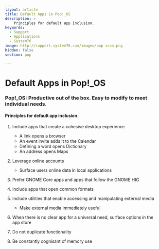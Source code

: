 ```yaml
---
layout: article
title: Default Apps in Pop!_OS
description: >
    Principles for default app inclusion.
keywords:
  - Support
  - Applications
  - System76
image: http://support.system76.com/images/pop-icon.png
hidden: false
section: pop

---
```


# Default Apps in Pop!_OS 

### Pop!\_OS: Productive out of the box. Easy to modify to meet individual needs.

#### Principles for default app inclusion.

1. Include apps that create a cohesive desktop experience

   * A link opens a browser
   * An event invite adds it to the Calendar
   * Defining a word opens Dictionary
   * An address opens Maps
   
2. Leverage online accounts

   * Surface users online data in local applications
   
3. Prefer GNOME Core apps and apps that follow the GNOME HIG

4. Include apps that open common formats

5. Include utilities that enable accessing and manipulating external media

   * Make external media immediately useful
   
6. When there is no clear app for a universal need, surface options in the app store
   
7. Do not duplicate functionality

8. Be constantly cognisant of memory use
